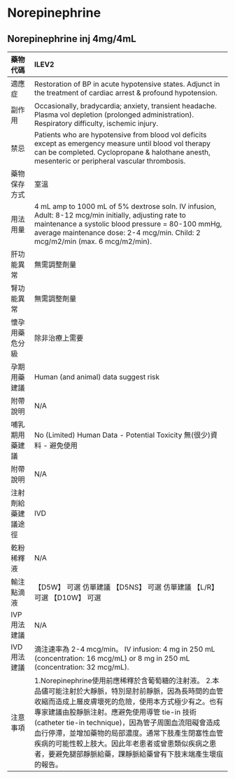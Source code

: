 # Norepinephrine

## Norepinephrine inj 4mg/4mL

| 藥物代碼 | ILEV2 |
| :--- | :--- |
| 適應症 | Restoration of BP in acute hypotensive states. Adjunct in the treatment of cardiac arrest & profound hypotension. |
| 副作用 | Occasionally, bradycardia; anxiety, transient headache. Plasma vol depletion \(prolonged administration\). Respiratory difficulty, ischemic injury. |
| 禁忌 | Patients who are hypotensive from blood vol deficits except as emergency measure until blood vol therapy can be completed. Cyclopropane & halothane anesth, mesenteric or peripheral vascular thrombosis. |
| 藥物保存方式 | 室溫 |
| 用法用量 | 4 mL amp to 1000 mL of 5% dextrose soln. IV infusion, Adult: 8-12 mcg/min initially, adjusting rate to maintenance a systolic blood pressure = 80-100 mmHg, average maintenance dose: 2-4 mcg/min.  Child: 2 mcg/m2/min \(max. 6 mcg/m2/min\). |
| 肝功能異常 | 無需調整劑量 |
| 腎功能異常 | 無需調整劑量 |
| 懷孕用藥危分級 | 除非治療上需要 |
| 孕期用藥建議 | Human \(and animal\) data suggest risk |
| 附帶說明 | N/A |
| 哺乳期用藥建議 | No \(Limited\) Human Data - Potential Toxicity 無\(很少\)資料 - 避免使用 |
| 附帶說明 | N/A |
| 注射劑給藥建議途徑 | IVD |
| 乾粉稀釋液 | N/A |
| 輸注點滴液 | 【D5W】 可選 仿單建議  【D5NS】 可選 仿單建議  【L/R】 可選  【D10W】 可選 |
| IVP 用法建議 | N/A |
| IVD 用法建議 | 滴注速率為 2-4 mcg/min。 IV infusion: 4 mg in 250 mL \(concentration: 16 mcg/mL\) or 8 mg in 250 mL \(concentration: 32 mcg/mL\). |
| 注意事項 | 1.Norepinephrine使用前應稀釋於含葡萄糖的注射液。 2.本品儘可能注射於大靜脈，特別是肘前靜脈，因為長時間的血管收縮而造成上層皮膚壞死的危險，使用本方式極少有之。也有專家建議由股靜脈注射。應避免使用導管 tie-in 技術\(catheter tie-in technique\)，因為管子周圍血流阻礙會造成血行停滯，並增加藥物的局部濃度。通常下肢產生閉塞性血管疾病的可能性較上肢大。因此年老患者或曾患類似疾病之患者，要避免腿部靜脈給藥，踝靜脈給藥曾有下肢末端產生壞疽的報告。 |

